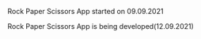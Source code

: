 Rock Paper Scissors App started on 09.09.2021

Rock Paper Scissors App is being developed(12.09.2021)
